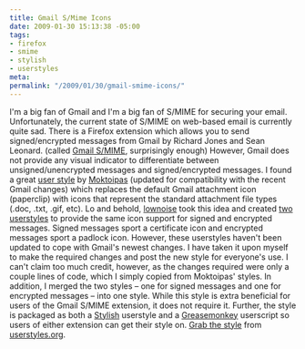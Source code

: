 ```yaml
---
title: Gmail S/Mime Icons
date: 2009-01-30 15:13:38 -05:00
tags:
- firefox
- smime
- stylish
- userstyles
meta:
permalink: "/2009/01/30/gmail-smime-icons/"
---
```

<p>I'm a big fan of Gmail and I'm a big fan of S/MIME for securing your email. Unfortunately, the current state of S/MIME on web-based email is currently quite sad.  There is a Firefox extension which allows you to send signed/encrypted messages from Gmail by Richard Jones and Sean Leonard. (called <a href="https://addons.mozilla.org/en-US/firefox/addon/592">Gmail S/MIME</a>, surprisingly enough) However, Gmail does not provide any visual indicator to differentiate between unsigned/unencrypted messages and signed/encrypted messages.  I found a great <a href="http://userstyles.org/styles/3958">user style</a> by <a href="http://userstyles.org/users/74">Moktoipas</a> (updated for compatibility with the recent Gmail changes) which replaces the default Gmail attachment icon (paperclip) with icons that represent the standard attachment file types (.doc, .txt, .gif, etc). Lo and behold, <a href="http://userstyles.org/users/357">lownoise</a> took this idea and created <a href="http://userstyles.org/styles/464">two</a> <a href="http://userstyles.org/styles/465">userstyles</a> to provide the same icon support for signed and encrypted messages. Signed messages sport a certificate icon and encrypted messages sport a padlock icon. However, these userstyles haven't been updated to cope with Gmail's newest changes. I have taken it upon myself to make the required changes and post the new style for everyone's use. I can't claim too much credit, however, as the changes required were only a couple lines of code, which I simply copied from Moktoipas' styles. In addition, I merged the two styles – one for signed messages and one for encrypted messages – into one style.  While this style is extra beneficial for users of the Gmail S/MIME extension, it does not require it.  Further, the style is packaged as both a <a href="https://addons.mozilla.org/en-US/firefox/addon/2108">Stylish</a> userstyle and a <a href="https://addons.mozilla.org/en-US/firefox/addon/748">Greasemonkey</a> userscript so users of either extension can get their style on. <a href="http://userstyles.org/styles/14323">Grab the style</a> from <a href="http://userstyles.org">userstyles.org</a>.</p>
